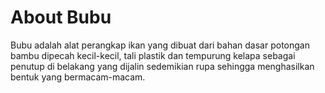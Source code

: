 # About Bubu

Bubu adalah alat perangkap ikan yang dibuat dari bahan dasar potongan bambu dipecah kecil-kecil, tali plastik dan tempurung kelapa sebagai penutup di belakang yang dijalin sedemikian rupa sehingga menghasilkan bentuk yang bermacam-macam.
